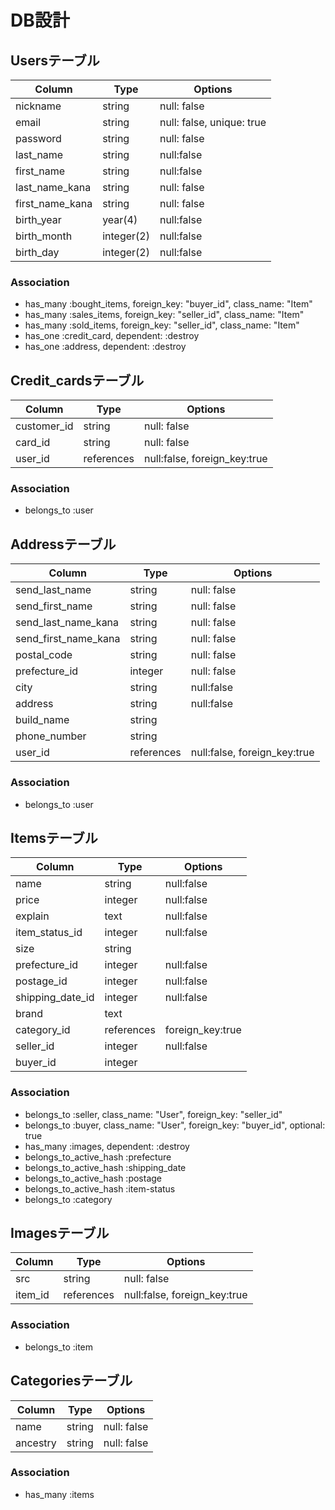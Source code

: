 











# DB設計

## Usersテーブル
|Column|Type|Options|
|------|----|-------|
|nickname|string|null: false|
|email|string|null: false, unique: true|
|password|string|null: false|
|last_name|string|null:false|
|first_name|string|null:false|
|last_name_kana|string|null: false|
|first_name_kana|string|null: false|
|birth_year|year(4)|null:false|
|birth_month|integer(2)|null:false|
|birth_day|integer(2)|null:false|
### Association
- has_many :bought_items, foreign_key: "buyer_id", class_name: "Item"
- has_many :sales_items, foreign_key: "seller_id", class_name: "Item"
- has_many :sold_items, foreign_key: "seller_id", class_name: "Item"
- has_one :credit_card, dependent: :destroy
- has_one :address, dependent: :destroy

## Credit_cardsテーブル
|Column|Type|Options|
|------|----|-------|
|customer_id|string|null: false|
|card_id|string|null: false|
|user_id|references|null:false, foreign_key:true|
### Association
- belongs_to :user

## Addressテーブル
|Column|Type|Options|
|------|----|-------|
|send_last_name|string|null: false|
|send_first_name|string|null: false|
|send_last_name_kana|string|null: false|
|send_first_name_kana|string|null: false|
|postal_code|string|null: false|
|prefecture_id|integer|null: false|
|city|string|null:false|
|address|string|null:false|
|build_name|string||
|phone_number|string||
|user_id|references|null:false, foreign_key:true|
### Association
- belongs_to :user

## Itemsテーブル
|Column|Type|Options|
|------|----|-------|
|name|string|null:false|
|price|integer|null:false|
|explain|text|null:false|
|item_status_id|integer|null:false|
|size|string||
|prefecture_id|integer|null:false|
|postage_id|integer|null:false|
|shipping_date_id|integer|null:false|
|brand|text||
|category_id|references|foreign_key:true|
|seller_id|integer|null:false|
|buyer_id|integer||
### Association
- belongs_to :seller, class_name: "User", foreign_key: "seller_id"
- belongs_to :buyer, class_name: "User", foreign_key: "buyer_id", optional: true
- has_many :images, dependent: :destroy
- belongs_to_active_hash :prefecture
- belongs_to_active_hash :shipping_date
- belongs_to_active_hash :postage
- belongs_to_active_hash :item-status
- belongs_to :category

## Imagesテーブル
|Column|Type|Options|
|------|----|-------|
|src|string|null: false|
|item_id|references|null:false, foreign_key:true|
### Association
- belongs_to :item

## Categoriesテーブル
|Column|Type|Options|
|------|----|-------|
|name|string|null: false|
|ancestry|string|null: false|
### Association
- has_many :items
